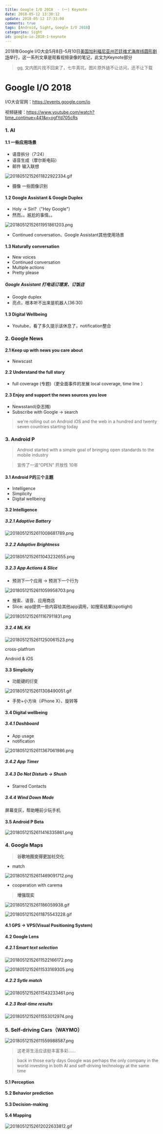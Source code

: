```yaml
---
title: Google I/O 2018  - (一) Keynote
date: 2018-05-12 13:30:12
update: 2018-05-12 17:33:00
comments: true
tags: [Android, Sight, Google I/O 2018]
categories: Sight
id: google-io-2018-1-keynote
---
```

2018年Google I/O大会5月8日–5月10日[美国加利福尼亚州芒廷维尤海岸线圆形剧场](https://www.google.co.jp/search?newwindow=1&q=Shoreline+Amphitheatre&stick=H4sIAAAAAAAAAOPgE-LVT9c3NMxISjY2MUpJUeLUz9U3MM_NMkjSEs5OttJPLUvNKym2yslPTizJzM8DALTa4XIxAAAA&sa=X&ved=0ahUKEwjq-eeH8P_aAhWCwrwKHUG7BzgQmxMIqQEoATAP)举行，这一系列文章是观看视频录像的笔记，此文为Keynote部分

<!---more--->

> gg, 文内图片找不回来了，七牛真坑，图片原外链不让访问，还不让下载

# Google I/O 2018

I/O大会官网：https://events.google.com/io

视频链接：https://www.youtube.com/watch?time_continue=441&v=ogfYd705cRs

### 1. AI

#### 1.1 一些应用场景

- 语音拆分（7:24）
- 语音生成（摩尔斯电码）
- 邮件 输入联想

![20180512152611822922334.gif](http://7xravb.com1.z0.glb.clouddn.com/20180512152611822922334.gif)

- 摄像 一些图像识别

#### 1.2 Google Assistant & Google Duplex

- Holy -> Siri?（"Hey Google"）
- 然而。。尴尬的事情。。

![20180512152611951861203.png](http://7xravb.com1.z0.glb.clouddn.com/20180512152611951861203.png)

- Continued conversation、Google Assistant其他使用场景

#### 1.3 Naturally conversation

- New voices
- Continued conversation
- Multiple actions
- Pretty please

##### Google Assistant 打电话订理发、订饭店 

- Google duplex
- 亮点，根本听不出来是机器人(36:30)

#### 1.3 Digital Wellbeing

- Youtube，看了多久提示该休息了，notification整合

### 2. Google News

#### 2.1 Keep up with news you care about

- Newscast

#### 2.2 Understand the full story

- full coverage (专题)（更全面事件的发展 local coverage, time line ）

#### 2.3 Enjoy and support the news sources you love

- Newsstand(杂志摊)
- Subscribe with Google -> search

> we're rolling out on Android iOS and the web in a hundred and twenty seven countries starting today

### 3. Android P

> Android started with a simple goal of bringing open standards to the mobile industry

> 宣传了一波“OPEN” 开放性   10年

#### 3.1 Android P的三个主题

- Intelligence
- Simplicity 
- Digital wellbeing

#### 3.2 Intelligence

##### 3.2.1 Adaptive Battery

![20180512152611008681789.png](http://7xravb.com1.z0.glb.clouddn.com/20180512152611008681789.png)

##### 3.2.2 Adaptive Brightness

![20180512152611043232655.png](http://7xravb.com1.z0.glb.clouddn.com/20180512152611043232655.png)

##### 3.2.3 App Actions & Slice

- 预测下一个应用 -> 预测下一个行为

![20180512152611059958703.png](http://7xravb.com1.z0.glb.clouddn.com/20180512152611059958703.png)

- 搜索、语音、应用商店
- Slice: app提供一些内容给其他app调用，如搜索结果(spotlight)

![20180512152611167911831.png](http://7xravb.com1.z0.glb.clouddn.com/20180512152611167911831.png)

##### 3.2.4 ML Kit

![20180512152611250061523.png](http://7xravb.com1.z0.glb.clouddn.com/20180512152611250061523.png)

cross-platfrom

Android & iOS

#### 3.3 Simplicity

- 功能键的衍变

![20180512152611308490051.gif](http://7xravb.com1.z0.glb.clouddn.com/20180512152611308490051.gif)

- 手势+小方块（iPhone X）、旋转等

#### 3.4 Digital wellbeing

##### 3.4.1 Dashboard

- App usage
- notification

![20180512152611367061986.png](http://7xravb.com1.z0.glb.clouddn.com/20180512152611367061986.png)

##### 3.4.2 App Timer

##### 3.4.3 Do Not Disturb  -> Shush

- Starred Contacts

##### 3.4.4 Wind Down Mode

屏幕变灰，帮助睡前少玩手机

#### 3.5 Android P Beta

![20180512152611416335861.png](http://7xravb.com1.z0.glb.clouddn.com/20180512152611416335861.png)



### 4. Google Maps

> **谷歌地图变得更加社交化**

- match

![20180512152611469091712.png](http://7xravb.com1.z0.glb.clouddn.com/20180512152611469091712.png)

- cooperation with carema

> **增强现实**

![2018051215261186059938.gif](http://7xravb.com1.z0.glb.clouddn.com/2018051215261186059938.gif)

![20180512152611875543228.gif](http://7xravb.com1.z0.glb.clouddn.com/20180512152611875543228.gif)

#### 4.1 GPS -> VPS(Visual Positioning System)

#### 4.2 Google Lens

##### 4.2.1 Smart text selection

![20180512152611522166172.png](http://7xravb.com1.z0.glb.clouddn.com/20180512152611522166172.png)

![20180512152611533169305.png](http://7xravb.com1.z0.glb.clouddn.com/20180512152611533169305.png)

##### 4.2.2 Sytle match

![20180512152611543233461.png](http://7xravb.com1.z0.glb.clouddn.com/20180512152611543233461.png)

##### 4.2.3 Real-time results

![20180512152611553012974.png](http://7xravb.com1.z0.glb.clouddn.com/20180512152611553012974.png)

### 5. Self-driving Cars（WAYMO）

![20180512152611559988587.png](http://7xravb.com1.z0.glb.clouddn.com/20180512152611559988587.png)

> 这老哥生活应该挺丰富多彩……

> back in those early days Google was perhaps the only company in the world investing in both AI and self-driving technology at the same time 

#### 5.1 Perception

#### 5.2 Behavior prediction

#### 5.3 Decision-making

#### 5.4 Mapping



![20180512152612022633812.gif](http://7xravb.com1.z0.glb.clouddn.com/20180512152612022633812.gif)







